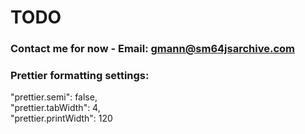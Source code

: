 # TODO

### Contact me for now - Email: gmann@sm64jsarchive.com

### Prettier formatting settings:
"prettier.semi": false,  
"prettier.tabWidth": 4,  
"prettier.printWidth": 120  
